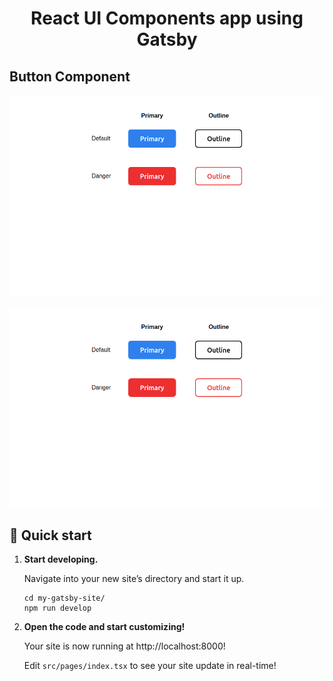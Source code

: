 <h1 align="center">
  React UI Components app using Gatsby
</h1>

## Button Component
![1](https://github.com/pandyama/React-UI-Components/blob/master/src/images/ButtonComponent.png)

<kbd> <img src="https://github.com/pandyama/React-UI-Components/blob/master/src/images/ButtonComponent.png" alt="buttonComponent"> </kbd>

## 🚀 Quick start

1.  **Start developing.**

    Navigate into your new site’s directory and start it up.

    ```shell
    cd my-gatsby-site/
    npm run develop
    ```

2.  **Open the code and start customizing!**

    Your site is now running at http://localhost:8000!

    Edit `src/pages/index.tsx` to see your site update in real-time!
